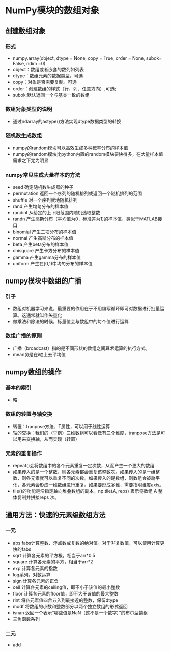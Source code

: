 # NumPy模块的数组对象

## 创建数组对象
### 形式
* numpy.array(object, dtype = None, copy = True, order = None, subok= False, ndim =0)
* object：数组或者嵌套的数列如列表
* dtype：数组元素的数据类型，可选
* copy：对象是否需要复制。可选
* order：创建数组的样式（行、列、任意方向）,可选;
* subok:默认返回一个与基类一致的数组

### 数组对象类型的说明
* 通过ndarray的astype()方法实现dtype数据类型的转换

### 随机数生成数组
* numpy的random模块可以高效生成多种概率分布的样本值
* numpy的random模块比python内置的random模块要快得多，在大量样本值需求之下尤为明显

### numpy常见生成大量样本的方法
* seed 确定随机数生成器的种子
* permutation 返回一个序列的随机排列或返回一个随机排列的范围
* shuffle 对一个序列就地随机排列
* rand 产生均匀分布的样本值
* randint 从给定的上下限范围内随机选取整数
* randn 产生高斯分布（平均值为0，标准差为1)的样本值，类似于MATLAB接口
* binomial 产生二项分布的样本值
* normal 产生高斯分布的样本值
* beta 产生beta分布的样本值
* chisquare 产生卡方分布的样本值
* gamma 产生gamma分布的样本值
* uniform 产生在[0,1)中均匀分布的样本值

## numpy模块中数组的广播

###  引子
* 数组对机器学习来说，最重要的作用在于不用编写循环即可对数据进行批量运算。这通常就叫作矢量化
* 做乘法和除法的时候，标量值会与数组中的每个值进行运算

### 数组广播的原则
* 广播（broadcast）指的是不同形状的数组之间算术运算的执行方式。
* mean(i)是在i轴上去平均值

## numpy数组的操作
### 基本的索引
* 略

### 数组的转置与轴变换
* 转置：tranpose方法、T属性，可以用于线性运算
* 轴的交换：我们的（举例）三维数组可以看做有三个维度，tranpose方法是可以用来交换轴，从而实现（转置）

### 元素的重复操作
* repeat()会将数组中的各个元素重复一定次数，从而产生一个更大的数组
* 如果传入的是一个整数，则各元素都会重复该整数次。如果传入的是一组整数，则各元素就可以重复不同的次数。如果传入的是数组，则数组会被扁平化，各元素会形成一维数组进行重复。如果要形成多维，需要指明维度axis。
* tile()的功能是沿指定轴向堆叠数组的副本。np.tile(A, reps) 表示将数组 A 整体复制并拼接reps 次。

## 通用方法：快速的元素级数组方法
### 一元
* abs fabs计算整数、浮点数或复数的绝对值。对于非复数值，可以使用计算更快的fabs
* sqrt 计算各元素的平方根，相当于arr*0.5
* square 计算各元素的平方，相当于arr*2
* exp 计算各元素的指数
* log系列，对数运算
* sign 计算各元素的正负
* ceil 计算各元素的ceiling值，即不小于该值的最小整数
* floor 计算各元素的floor值，即不大于该值的最大整数
* rint 将各元素值四舍五入到最接近的整数，保留dtype
* modf 将数组的小数和整数部分以两个独立数组的形式返回
* isnan 返回一个表示“哪些值是NaN（这不是一个数字）”的布尔型数组
* 三角函数系列

### 二元
* add



